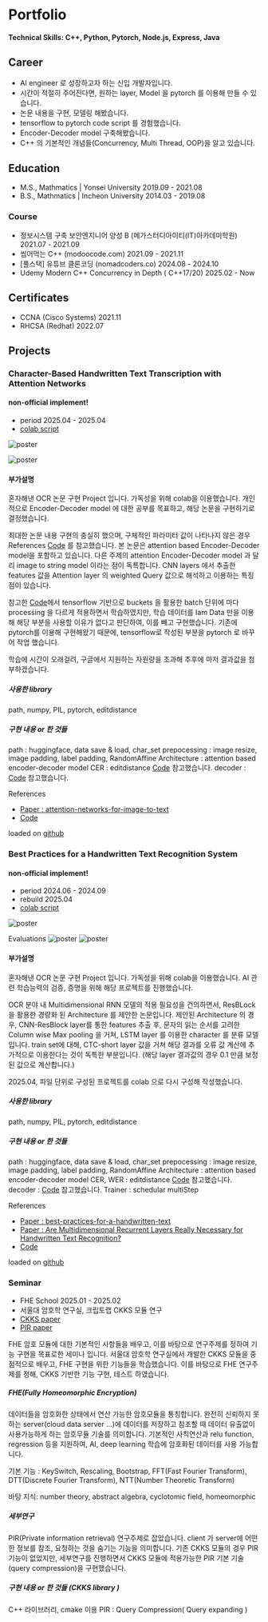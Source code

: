 # Portfolio

#### Technical Skills: C++, Python, Pytorch, Node.js, Express, Java

## Career
 - AI engineer 로 성장하고자 하는 신입 개발자입니다.
 - 시간이 적절히 주어진다면, 원하는 layer, Model 을 pytorch 를 이용해 만들 수 있습니다.
 - 논문 내용을 구현, 모델링 해봤습니다.
 - tensorflow to pytorch code script 를 경험했습니다.
 - Encoder-Decoder model 구축해봤습니다.
 - C++ 의 기본적인 개념들(Concurrency, Multi Thread, OOP)을 알고 있습니다.


## Education
- M.S., Mathmatics | Yonsei University 2019.09 - 2021.08	 			        		
- B.S., Mathmatics | Incheon University 2014.03 - 2019.08

### Course 
- 정보시스템 구축 보안엔지니어 양성 B (메가스터디아이티(IT)아카데미학원) 2021.07 - 2021.09 
- 씹어먹는 C++ (modoocode.com) 2021.09 - 2021.11
- [풀스택] 유튜브 클론코딩 (nomadcoders.co) 2024.08 - 2024.10
- Udemy Modern C++ Concurrency in Depth ( C++17/20) 2025.02 - Now

## Certificates
- CCNA (Cisco Systems) 2021.11
- RHCSA (Redhat) 2022.07

## Projects 

### Character-Based Handwritten Text Transcription with Attention Networks
#### non-official implement!
- period 2025.04 - 2025.04
- [colab script](https://github.com/cirbee/cirbee.gihub.io/blob/10fcb837646c1eaab4f6a27e66440976fe9b4cd8/src/Character-Based%20Handwritten_version2.ipynb)

![poster](./src/atten_graph.png)

![poster](./src/attenion_endcoder_decoder.png)

#### 부가설명
 혼자해낸 OCR 논문 구현 Project 입니다. 가독성을 위해 colab을 이용했습니다. 개인적으로 Encoder-Decoder model 에 대한 공부를 목표하고, 해당 논문을 구현하기로 결정했습니다.

 최대한 논문 내용 구현의 충실히 했으며, 구체적인 파라미터 값이 나타나지 않은 경우 References [Code](https://github.com/jvpoulos/Attention-OCR) 를 참고했습니다. 본 논문은 attention based Encoder-Decoder model을 포함하고 있습니다. 다른 주제의 attention Encoder-Decoder model 과 달리 image to string model 이라는 점이 독특합니다. CNN layers 에서 추출한 features 값을 Attention layer 의 weighted Query 값으로 해석하고 이용하는 특징점이 있습니다. 

 참고한 [Code](https://github.com/jvpoulos/Attention-OCR)에서 tensorflow 기반으로 buckets 을 활용한 batch 단위에 마다 processing 을 다르게 적용하면서 학습하였지만, 학습 데이터를 Iam Data 만을 이용해 해당 부분을 사용할 이유가 없다고 판단하여, 이를 빼고 구현했습니다. 기존에 pytorch를 이용해 구현해왔기 때문에, tensorflow로 작성된 부분을 pytorch 로 바꾸어 작업 했습니다. 

 학습에 시간이 오래걸려, 구글에서 지원하는 자원량을 초과해 추후에 마저 결과값을 첨부하겠습니다. 

##### 사용한 library
path, numpy, PIL, pytorch, editdistance

##### 구현 내용 or 한 것들
path : huggingface, data save & load, char_set 
prepocessing : image resize, image padding, label padding, RandomAffine
Architecture : attention based encoder-decoder model
CER : editdistance [Code](https://github.com/georgeretsi/HTR-best-practices/) 참고했습니다.
decoder : [Code](https://github.com/georgeretsi/HTR-best-practices/) 참고했습니다.

References
- [Paper : attention-networks-for-image-to-text](https://paperswithcode.com/paper/attention-networks-for-image-to-text)
- [Code](https://github.com/jvpoulos/Attention-OCR)

loaded on [github](https://github.com/cirbee/SIMPLE) 

### Best Practices for a Handwritten Text Recognition System
#### non-official implement!
- period 2024.06 - 2024.09
- rebuild 2025.04
- [colab script](https://github.com/cirbee/cirbee.gihub.io/blob/10fcb837646c1eaab4f6a27e66440976fe9b4cd8/src/SIMPLE_HTR_colab_version.ipynb)

![poster](./src/CTCloss_graph.png)

Evaluations
![poster](./src/SIMPLE_HTR_sample_decoding.png)
![poster](./src/SIMPLE_HTR_cer_wer_score.png)

#### 부가설명
 혼자해낸 OCR 논문 구현 Project 입니다. 가독성을 위해 colab을 이용했습니다. AI 관련 학습능력의 검증, 증명을 위해 해당 프로젝트를 진행했습니다. 

OCR 분야 내 Multidimensional RNN 모델의 적용 필요성을 건의하면서, ResBLock 을 활용한 경량화 된 Architecture 를 제안한 논문입니다. 제안된 Architecture 의 경우, CNN-ResBlock layer를 통한 features 추출 후, 문자의 읽는 순서를 고려한 Column wise Max pooling 을 거쳐, LSTM layer 를 이용한 character 를 분류 모델입니다. train set에 대해, CTC-short layer 값을 거쳐 해당 결과를 오류 값 계산에 추가적으로 이용한다는 것이 독특한 부분입니다. (해당 layer 결과값의 경우 0.1 만큼 보정된 값으로 계산합니다.) 

2025.04, 파일 단위로 구성된 프로젝트를 colab 으로 다시 구성해 작성했습니다.  

##### 사용한 library
path, numpy, PIL, pytorch, editdistance

##### 구현 내용 or 한 것들
path : huggingface, data save & load, char_set 
prepocessing : image resize, image padding, label padding, RandomAffine 
Architecture : attention based encoder-decoder model
CER, WER : editdistance [Code](https://github.com/georgeretsi/HTR-best-practices/) 참고했습니다.
decoder : [Code](https://github.com/georgeretsi/HTR-best-practices/) 참고했습니다.
Trainer : schedular multiStep 


References
- [Paper : best-practices-for-a-handwritten-text](https://paperswithcode.com/paper/best-practices-for-a-handwritten-text)
- [Paper : Are Multidimensional Recurrent Layers Really Necessary for Handwritten Text Recognition?](https://ieeexplore.ieee.org/document/8269951)
- [Code](https://github.com/georgeretsi/HTR-best-practices/)

loaded on [github](https://github.com/cirbee/SIMPLE)


### Seminar
- FHE School 2025.01 - 2025.02
- 서울대 암호학 연구실, 크립토랩 CKKS 모듈 연구 
- [CKKS paper](https://eprint.iacr.org/2016/421.pdf)
- [PIR paper](https://eprint.iacr.org/2017/1142)

FHE 암호 모듈에 대한 기본적인 사항들을 배우고, 이를 바탕으로 연구주제를 정하여 기능 구현을 목표로한 세미나 입니다. 서울대 암호학 연구실에서 개발한 CKKS 모듈을 중점적으로 배우고, FHE 구현을 위한 기능들을 학습했습니다. 이를 바탕으로 FHE 연구주제를 정해, CKKS 기반한 기능 구현, 테스트 하였습니다. 

##### FHE(Fully Homeomorphic Encryption) 
데이터들을 암호화한 상태에서 연산 가능한 암호모듈을 통칭합니다. 완전히 신뢰하지 못하는 server(cloud data server ...)에 데이터를 저장하고 참조할 때 데이터 유출없이 사용가능하게 하는 암호무듈 기술를 의미합니다. 기본적인 사칙연산과 relu function, regression 등을 지원하여, AI, deep learning 학습에 암호화된 데이터를 사용 가능합니다.  

기본 기능 : KeySwitch, Rescaling, Bootstrap, FFT(Fast Fourier Transform), DTT(Discrete Fourier Transform), NTT(Number Theoretic Transform)

바탕 지식: number theory, abstract algebra, cyclotomic field, homeomorphic

##### 세부연구
PIR(Private information retrieval) 연구주제로 잡았습니다. client 가 server에 어떤한 정보를 참조, 요청하는 것을 숨기는 기능을 의미합니다. 기존 CKKS 모듈의 경우 PIR 기능이 없었지만, 세부연구를 진행하면서 CKKS 모듈에 적용가능한 PIR 기본 기술(query compression)을 구현했습니다. 


##### 구현 내용 or 한 것들 (CKKS library )
C++ 라이브러리, cmake 이용 
PIR : Query Compression( Query expanding ) 
